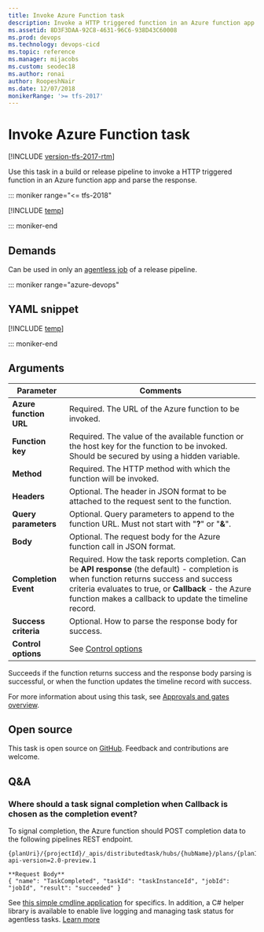 ```yaml
---
title: Invoke Azure Function task 
description: Invoke a HTTP triggered function in an Azure function app and parse the response in Azure Pipelines and TFS
ms.assetid: 8D3F3DAA-92C8-4631-96C6-938D43C60008
ms.prod: devops
ms.technology: devops-cicd
ms.topic: reference
ms.manager: mijacobs
ms.custom: seodec18
ms.author: ronai
author: RoopeshNair
ms.date: 12/07/2018
monikerRange: '>= tfs-2017'
---
```


# Invoke Azure Function task

[!INCLUDE [version-tfs-2017-rtm](../../_shared/version-tfs-2017-rtm.md)]

Use this task in a build or release pipeline to invoke a HTTP triggered function in an Azure function app and parse the response.

::: moniker range="<= tfs-2018"

[!INCLUDE [temp](../../_shared/concept-rename-note.md)]

::: moniker-end

## Demands

Can be used in only an [agentless job](../../process/phases.md#server-jobs) of a release pipeline.

::: moniker range="azure-devops"

## YAML snippet

[!INCLUDE [temp](../_shared/yaml/AzureFunctionV1.md)]

::: moniker-end

## Arguments

| Parameter | Comments |
| --- | --- |
| **Azure function URL** | Required. The URL of the Azure function to be invoked. |
| **Function key** | Required. The value of the available function or the host key for the function to be invoked. Should be secured by using a hidden variable. |
| **Method** | Required. The HTTP method with which the function will be invoked. |
| **Headers** | Optional. The header in JSON format to be attached to the request sent to the function. |
| **Query parameters** | Optional. Query parameters to append to the function URL. Must not start with "**?**" or "**&**". |
| **Body** | Optional. The request body for the Azure function call in JSON format. |
| **Completion Event** | Required. How the task reports completion. Can be **API response** (the default) - completion is when function returns success and success criteria evaluates to true, or **Callback** - the Azure function makes a callback to update the timeline record. |
| **Success criteria** | Optional. How to parse the response body for success. |
| **Control options** | See [Control options](../../process/tasks.md#controloptions) |

Succeeds if the function returns success and the response body parsing is successful, or when the function updates the timeline record with success.

For more information about using this task, see [Approvals and gates overview](../../release/approvals/index.md).

## Open source

This task is open source on [GitHub](https://github.com/microsoft/azure-pipelines-tasks/tree/master/Tasks/AzureFunctionV1). Feedback and contributions are welcome.


## Q&A

### Where should a task signal completion when **Callback** is chosen as the completion event?

To signal completion, the Azure function should POST completion data to the following pipelines REST endpoint.

```
{planUri}/{projectId}/_apis/distributedtask/hubs/{hubName}/plans/{planId}/events?api-version=2.0-preview.1

**Request Body**
{ "name": "TaskCompleted", "taskId": "taskInstanceId", "jobId": "jobId", "result": "succeeded" }
```
See [this simple cmdline application](https://github.com/Microsoft/azure-pipelines-extensions/tree/master/ServerTaskHelper/HttpRequestSampleWithoutHandler) for specifics. 
In addition, a C# helper library is available to enable live logging and managing task status for agentless tasks. [Learn more](https://blogs.msdn.microsoft.com/aseemb/2017/12/18/async-http-agentless-task/) 
